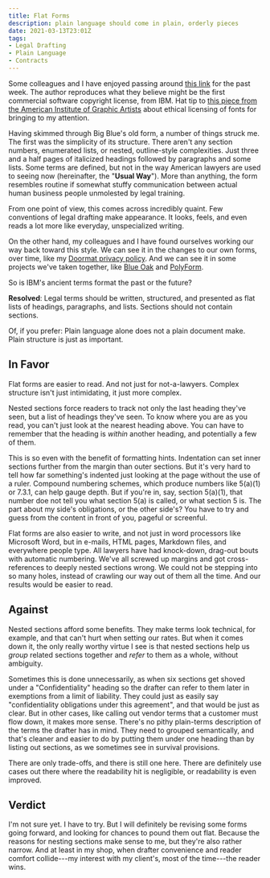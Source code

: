 ```yaml
---
title: Flat Forms
description: plain language should come in plain, orderly pieces
date: 2021-03-13T23:01Z
tags:
- Legal Drafting
- Plain Language
- Contracts
---
```


Some colleagues and I have enjoyed passing around [this link](https://www.create.ac.uk/blog/2018/11/14/the-first-software-licensing-agreement-and-its-relationship-with-copyright-law/) for the past week. The author reproduces what they believe might be the first commercial software copyright license, from IBM.  Hat tip to [this piece from the American Institute of Graphic Artists](https://eyeondesign.aiga.org/some-type-foundries-want-to-restrict-usage-of-their-fonts-on-ethical-grounds-will-it-work/) about ethical licensing of fonts for bringing to my attention.

Having skimmed through Big Blue's old form, a number of things struck me.  The first was the simplicity of its structure.  There aren't any section numbers, enumerated lists, or nested, outline-style complexities.  Just three and a half pages of italicized headings followed by paragraphs and some lists.  Some terms are defined, but not in the way American lawyers are used to seeing now (hereinafter, the "**Usual Way**").  More than anything, the form resembles routine if somewhat stuffy communication between actual human business people unmolested by legal training.

From one point of view, this comes across incredibly quaint.  Few conventions of legal drafting make appearance.  It looks, feels, and even reads a lot more like everyday, unspecialized writing.

On the other hand, my colleagues and I have found ourselves working our way back toward this style.  We can see it in the changes to our own forms, over time, like my [Doormat privacy policy](https://doormatprivacy.com/1e).  And we can see it in some projects we've taken together, like [Blue Oak](https://blueoakcouncil.org/license/1.0.0) and [PolyForm](https://polyformproject.org/licenses/noncommercial/1.0.0).

So is IBM's ancient terms format the past or the future?

**Resolved**: Legal terms should be written, structured, and presented as flat lists of headings, paragraphs, and lists.  Sections should not contain sections.

Of, if you prefer: Plain language alone does not a plain document make.  Plain structure is just as important.

## In Favor

Flat forms are easier to read.  And not just for not-a-lawyers.  Complex structure isn't just intimidating, it just more complex.

Nested sections force readers to track not only the last heading they've seen, but a list of headings they've seen.  To know where you are as you read, you can't just look at the nearest heading above.  You can have to remember that the heading is _within_ another heading, and potentially a few of them.

This is so even with the benefit of formatting hints.  Indentation can set inner sections further from the margin than outer sections.  But it's very hard to tell how far something's indented just looking at the page without the use of a ruler.  Compound numbering schemes, which produce numbers like 5(a)(1) or 7.3.1, can help gauge depth.  But if you're in, say, section 5(a)(1), that number doe not tell you what section 5(a) is called, or what section 5 is.  The part about my side's obligations, or the other side's?  You have to try and guess from the content in front of you, pageful or screenful.

Flat forms are also easier to write, and not just in word processors like Microsoft Word, but in e-mails, HTML pages, Markdown files, and everywhere people type.  All lawyers have had knock-down, drag-out bouts with automatic numbering.  We've all screwed up margins and got cross-references to deeply nested sections wrong.  We could not be stepping into so many holes, instead of crawling our way out of them all the time.  And our results would be easier to read.

## Against

Nested sections afford some benefits.  They make terms look technical, for example, and that can't hurt when setting our rates.  But when it comes down it, the only really worthy virtue I see is that nested sections help us _group_ related sections together and _refer_ to them as a whole, without ambiguity.

Sometimes this is done unnecessarily, as when six sections get shoved under a "Confidentiality" heading so the drafter can refer to them later in exemptions from a limit of liability.  They could just as easily say "confidentiality obligations under this agreement", and that would be just as clear.  But in other cases, like calling out vendor terms that a customer must flow down, it makes more sense.  There's no pithy plain-terms description of the terms the drafter has in mind.  They need to grouped semantically, and that's cleaner and easier to do by putting them under one heading than by listing out sections, as we sometimes see in survival provisions.

There are only trade-offs, and there is still one here.  There are definitely use cases out there where the readability hit is negligible, or readability is even improved.

## Verdict

I'm not sure yet.  I have to try.  But I will definitely be revising some forms going forward, and looking for chances to pound them out flat.  Because the reasons for nesting sections make sense to me, but they're also rather narrow.  And at least in my shop, when drafter convenience and reader comfort collide---my interest with my client's, most of the time---the reader wins.
